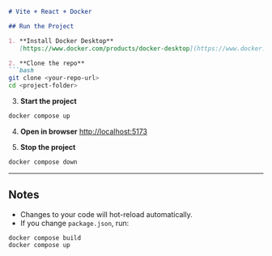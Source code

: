 
````markdown
# Vite + React + Docker

## Run the Project

1. **Install Docker Desktop**  
   [https://www.docker.com/products/docker-desktop](https://www.docker.com/products/docker-desktop)

2. **Clone the repo**
```bash
git clone <your-repo-url>
cd <project-folder>
````

3. **Start the project**

```bash
docker compose up
```

4. **Open in browser**
   [http://localhost:5173](http://localhost:5173)

5. **Stop the project**

```bash
docker compose down
```

---

## Notes

* Changes to your code will hot-reload automatically.
* If you change `package.json`, run:

```bash
docker compose build
docker compose up
```

```

